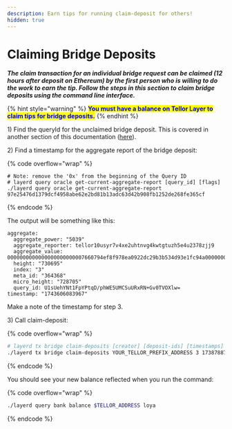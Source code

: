 ```yaml
---
description: Earn tips for running claim-deposit for others!
hidden: true
---
```


# Claiming Bridge Deposits

_**The claim transaction for an individual bridge request can be claimed (12 hours after deposit on Ethereum) by the first person who is willing to do the work to earn the tip. Follow the steps in this section to claim bridge deposits using the command line interface.**_

{% hint style="warning" %}
<mark style="color:blue;">**You must have a balance on Tellor Layer to claim tips for bridge deposits.**</mark>
{% endhint %}

1\) Find the queryId for the unclaimed bridge deposit. This is covered in another section of this documentation ([here](manual-generation-of-bridge-query-data-ids.md)).

2\) Find a timestamp for the aggregate report of the bridge deposit:

{% code overflow="wrap" %}
```shell
# Note: remove the '0x' from the beginning of the Query ID
# layerd query oracle get-current-aggregate-report [query_id] [flags]
./layerd query oracle get-current-aggregate-report 97e25476d1379dcf4958abe62e2bd81b13adc63d42b908fb1252de268fe365cf
```
{% endcode %}

The output will be something like this:

```
aggregate:
  aggregate_power: "5039"
  aggregate_reporter: tellor10usyr7v4xe2uhtnvg4kwtgtuzh5e4u2378zjj9
  aggregate_value: 0000000000000000000000007660794ef8f978ea0922dc29b3b534d93e1fc94a00000000000000000000000000000000000000000000000000000000000000800000000000000000000000000000000000000000000000000de0b6b3a764000000000000000000000000000000000000000000000000000000b1a2bc2ec50000000000000000000000000000000000000000000000000000000000000000002d74656c6c6f7231376763363771303564357267737a3963617a6e6d307337733565617a7767326533666b6b386500000000000000000000000000000000000000
  height: "730695"
  index: "3"
  meta_id: "364368"
  micro_height: "728705"
  query_id: U1sUehYNt1FpYPtqD/phWE5UMCSuURxRN+Gv0TVOXlw=
timestamp: "1743606083967"
```

Make a note of the timestamp for step 3.

3\) Call claim-deposit:

{% code overflow="wrap" %}
```sh
# layerd tx bridge claim-deposits [creator] [deposit-ids] [timestamps] [flags]
./layerd tx bridge claim-deposits YOUR_TELLOR_PREFIX_ADDRESS 3 1738788758751 --from ACCOUNT_NAME --gas auto --chain-id layertest-4 --fees 10loya --yes
```
{% endcode %}

You should see your new balance reflected when you run the command:

{% code overflow="wrap" %}
```sh
./layerd query bank balance $TELLOR_ADDRESS loya
```
{% endcode %}
